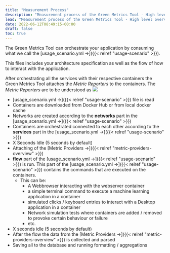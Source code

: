 ```yaml
---
title: "Measurement Process"
description: "Measurement process of the Green Metrics Tool - High level overview"
lead: "Measurement process of the Green Metrics Tool - High level overview"
date: 2022-06-12T08:49:15+00:00
draft: false
toc: true
---
```


The Green Metrics Tool can orchestrate your application by consuming what we call
the [usage_scenario.yml →]({{< relref "usage-scenario" >}}).

This files includes your architecture specification as well as the flow of how to 
interact with the application.

After orchestrating all the services with their respective containers the Green Metrics Tool
attaches the *Metric Reporters* to the containers.
The *Metric Reporters* are to be understood as 
<img src="/img/green-metrics-tool-orchestration.webp">


- [usage_scenario.yml →]({{< relref "usage-scenario" >}}) file is read
- Containers are downloaded from Docker Hub or from local docker cache
- Networks are created according to the **networks** part in the [usage_scenario.yml →]({{< relref "usage-scenario" >}})
- Containers are orchestrated connected to each other according to the **services** part in the [usage_scenario.yml →]({{< relref "usage-scenario" >}})
- X Seconds Idle (5 seconds by default)
- Attaching of the [Metric Providers →]({{< relref "metric-providers-overview" >}})
- **flow** part of the [usage_scenario.yml →]({{< relref "usage-scenario" >}}) is run. This part of the [usage_scenario.yml →]({{< relref "usage-scenario" >}}) contains
 the commands that are executed on the containers.
    + This can be: 
        * A Webbrowser interacting with the webserver container
        * a simple terminal command to execute a machine learning application in a container
        * simulated clicks / keyboard entries to interact with a Desktop application in a container
        * Network simulation tests where containers are added / removed to provoke certain behaviour or failure
        * etc. 
- X seconds idle (5 seconds by default)
- After the flow the data from the [Metric Providers →]({{< relref "metric-providers-overview" >}}) is collected and parsed
- Saving all to the database and running formatting / aggregations